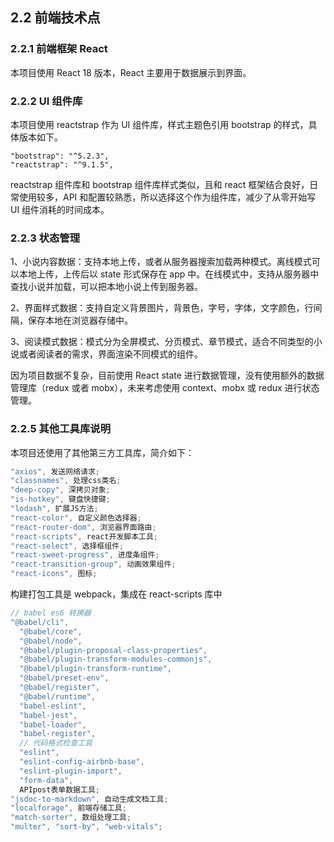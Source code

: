 ## 2.2 前端技术点

### 2.2.1 前端框架 React

本项目使用 React 18 版本，React 主要用于数据展示到界面。

### 2.2.2 UI 组件库

本项目使用 reactstrap 作为 UI 组件库，样式主题色引用 bootstrap 的样式，具体版本如下。

```
"bootstrap": "^5.2.3",
"reactstrap": "^9.1.5",
```

reactstrap 组件库和 bootstrap 组件库样式类似，且和 react 框架结合良好，日常使用较多，API 和配置较熟悉，所以选择这个作为组件库，减少了从零开始写 UI 组件消耗的时间成本。

### 2.2.3 状态管理

1、小说内容数据：支持本地上传，或者从服务器搜索加载两种模式。离线模式可以本地上传，上传后以 state 形式保存在 app 中。在线模式中，支持从服务器中查找小说并加载，可以把本地小说上传到服务器。

2、界面样式数据：支持自定义背景图片，背景色，字号，字体，文字颜色，行间隔，保存本地在浏览器存储中。

3、阅读模式数据：模式分为全屏模式、分页模式、章节模式，适合不同类型的小说或者阅读者的需求，界面渲染不同模式的组件。

因为项目数据不复杂，目前使用 React state 进行数据管理，没有使用额外的数据管理库（redux 或者 mobx），未来考虑使用 context、mobx 或 redux 进行状态管理。

### 2.2.5 其他工具库说明

本项目还使用了其他第三方工具库，简介如下：

```js
"axios", 发送网络请求;
"classnames", 处理css类名;
"deep-copy", 深拷贝对象;
"is-hotkey", 键盘快捷键;
"lodash", 扩展JS方法;
"react-color", 自定义颜色选择器;
"react-router-dom", 浏览器界面路由;
"react-scripts", react开发脚本工具;
"react-select", 选择框组件;
"react-sweet-progress", 进度条组件;
"react-transition-group", 动画效果组件;
"react-icons", 图标;
```

构建打包工具是 webpack，集成在 react-scripts 库中

```js
// babel es6 转换器
"@babel/cli",
  "@babel/core",
  "@babel/node",
  "@babel/plugin-proposal-class-properties",
  "@babel/plugin-transform-modules-commonjs",
  "@babel/plugin-transform-runtime",
  "@babel/preset-env",
  "@babel/register",
  "@babel/runtime",
  "babel-eslint",
  "babel-jest",
  "babel-loader",
  "babel-register",
  // 代码格式检查工具
  "eslint",
  "eslint-config-airbnb-base",
  "eslint-plugin-import",
  "form-data",
  APIpost表单数据工具;
"jsdoc-to-markdown", 自动生成文档工具;
"localforage", 前端存储工具;
"match-sorter", 数组处理工具;
"multer", "sort-by", "web-vitals";
```
